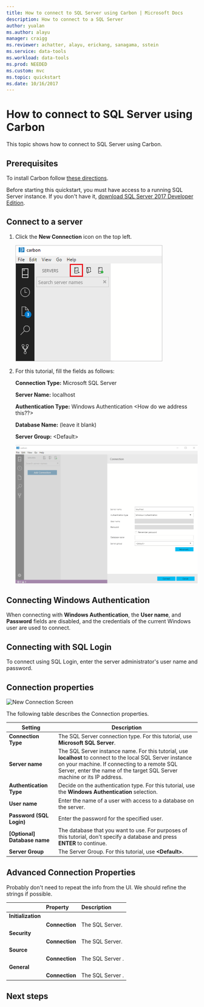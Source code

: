 ```yaml
---
title: How to connect to SQL Server using Carbon | Microsoft Docs
description: How to connect to a SQL Server
author: yualan
ms.author: alayu
manager: craigg
ms.reviewer: achatter, alayu, erickang, sanagama, sstein
ms.service: data-tools
ms.workload: data-tools
ms.prod: NEEDED
ms.custom: mvc
ms.topic: quickstart
ms.date: 10/16/2017
---
```


# How to connect to SQL Server using Carbon
This topic shows how to connect to SQL Server using Carbon.

## Prerequisites
To install Carbon follow [these directions](download.md).

Before starting this quickstart, you must have access to a running SQL Server instance. If you don't have it, [download SQL Server 2017 Developer Edition](https://go.microsoft.com/fwlink/?linkid=853016).

## Connect to a server



1. Click the **New Connection** icon on the top left.
   
   ![New Connection Icon](media/quickstart-sql-server/new-connection-icon.png)

2. For this tutorial, fill the fields as follows:

   **Connection Type:** Microsoft SQL Server
 
   **Server Name:** localhost

   **Authentication Type:** Windows Authentication <How do we address this??>

   **Database Name:** (leave it blank)

   **Server Group:** \<Default\>

   ![New Connection Screen](media/get-started-sql-server/new-connection-screen.png)


## Connecting Windows Authentication

When connecting with **Windows Authentication**, the **User name**, and **Password** fields are disabled, and the credentials of the current Windows user are used to connect.

## Connecting with SQL Login

To connect using SQL Login, enter the server administrator's user name and password.

## Connection properties


   ![New Connection Screen](media/get-started-sql-server/connection.png)




   The following table describes the Connection properties.

   | Setting | Description |
   |-----|-----|
   | **Connection Type** | The SQL Server connection type. For this tutorial, use **Microsoft SQL Server**. |
   | **Server name** | The SQL Server instance name. For this tutorial, use **localhost** to connect to the local SQL Server instance on your machine. If connecting to a remote SQL Server, enter the name of the target SQL Server machine or its IP address. |
   | **Authentication Type** | Decide on the authentication type. For this tutorial, use the **Windows Authentication** selection. |
   | **User name** | Enter the name of a user with access to a database on the server. |
   | **Password (SQL Login)** | Enter the password for the specified user. | 
   | **[Optional] Database name** | The database that you want to use. For purposes of this tutorial, don't specify a database and press **ENTER** to continue. |
   | **Server Group** | The Server Group. For this tutorial, use **\<Default\>**.

## Advanced Connection Properties

Probably don't need to repeat the info from the UI. We should refine the strings if possible.

 | | Property | Description |
 |:---|:---|:---|
 |**Initialization**|  |  |
 || **Connection** | The SQL Server. |
 |**Security**|  |  |
 || **Connection** | The SQL Server. |
 |**Source**|  |  |
 || **Connection** | The SQL Server . |
 |**General**|  |  |
 || **Connection** | The SQL Server . |
 
  

## Next steps

